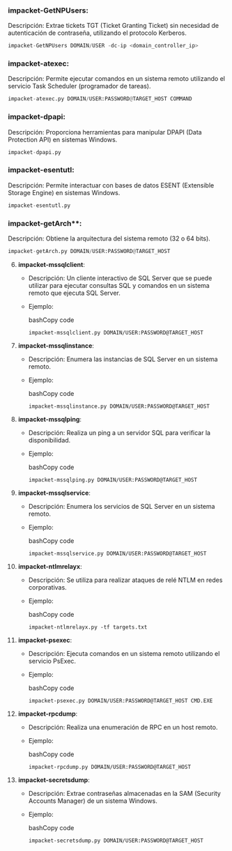 ### impacket-GetNPUsers:
Descripción: Extrae tickets TGT (Ticket Granting Ticket) sin necesidad de autenticación de contraseña, utilizando el protocolo Kerberos.
```python
impacket-GetNPUsers DOMAIN/USER -dc-ip <domain_controller_ip>
```
### impacket-atexec:
Descripción: Permite ejecutar comandos en un sistema remoto utilizando el servicio Task Scheduler (programador de tareas).
```python
impacket-atexec.py DOMAIN/USER:PASSWORD@TARGET_HOST COMMAND
```
### impacket-dpapi:
Descripción: Proporciona herramientas para manipular DPAPI (Data Protection API) en sistemas Windows.
```python
impacket-dpapi.py
```
### impacket-esentutl:
Descripción: Permite interactuar con bases de datos ESENT (Extensible Storage Engine) en sistemas Windows.
```python
impacket-esentutl.py
```
### impacket-getArch**:
Descripción: Obtiene la arquitectura del sistema remoto (32 o 64 bits).
```python
impacket-getArch.py DOMAIN/USER:PASSWORD@TARGET_HOST
```
        
6. **impacket-mssqlclient**:
    
    - Descripción: Un cliente interactivo de SQL Server que se puede utilizar para ejecutar consultas SQL y comandos en un sistema remoto que ejecuta SQL Server.
    - Ejemplo:
        
        bashCopy code
        
        `impacket-mssqlclient.py DOMAIN/USER:PASSWORD@TARGET_HOST`
        
7. **impacket-mssqlinstance**:
    
    - Descripción: Enumera las instancias de SQL Server en un sistema remoto.
    - Ejemplo:
        
        bashCopy code
        
        `impacket-mssqlinstance.py DOMAIN/USER:PASSWORD@TARGET_HOST`
        
8. **impacket-mssqlping**:
    
    - Descripción: Realiza un ping a un servidor SQL para verificar la disponibilidad.
    - Ejemplo:
        
        bashCopy code
        
        `impacket-mssqlping.py DOMAIN/USER:PASSWORD@TARGET_HOST`
        
9. **impacket-mssqlservice**:
    
    - Descripción: Enumera los servicios de SQL Server en un sistema remoto.
    - Ejemplo:
        
        bashCopy code
        
        `impacket-mssqlservice.py DOMAIN/USER:PASSWORD@TARGET_HOST`
        
10. **impacket-ntlmrelayx**:
    
    - Descripción: Se utiliza para realizar ataques de relé NTLM en redes corporativas.
    - Ejemplo:
        
        bashCopy code
        
        `impacket-ntlmrelayx.py -tf targets.txt`
        
11. **impacket-psexec**:
    
    - Descripción: Ejecuta comandos en un sistema remoto utilizando el servicio PsExec.
    - Ejemplo:
        
        bashCopy code
        
        `impacket-psexec.py DOMAIN/USER:PASSWORD@TARGET_HOST CMD.EXE`
        
12. **impacket-rpcdump**:
    
    - Descripción: Realiza una enumeración de RPC en un host remoto.
    - Ejemplo:
        
        bashCopy code
        
        `impacket-rpcdump.py DOMAIN/USER:PASSWORD@TARGET_HOST`
        
13. **impacket-secretsdump**:
    
    - Descripción: Extrae contraseñas almacenadas en la SAM (Security Accounts Manager) de un sistema Windows.
    - Ejemplo:
        
        bashCopy code
        
        `impacket-secretsdump.py DOMAIN/USER:PASSWORD@TARGET_HOST`